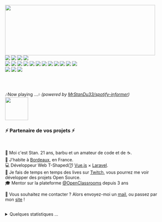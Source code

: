 <p>
  <img align="left" width="490" height="165" src="https://github-readme-stats.vercel.app/api?username=MrStanDu33&show_icons=true&hide_border=false&line_height=20&title_color=f69673&icon_color=1b93c9&show_owner=true"/>
  <p>
    <img src="http://views.whatilearened.today/views/github/MrStanDu33/views.svg"/>
    <a href="mailto:contact@daniels-roth-stan.fr?subject=[GitHub]%20🔥%20Prise%20de%20contact&body=Bonjour%20Stan%2C%0A%0AJe%20viens%20vers%20toi%20aujourd%27hui%20apr%C3%A8s%20avoir%20vu%20ton%20profil%20GitHub%20pour%20..."><img src="https://img.shields.io/badge/Ask%20me-anything-1abc9c.svg?style=flat-square"/></a>
    <a href="https://twitch.tv/mrstandu33"><img src="https://img.shields.io/twitch/status/MrStanDu33?style=flat-square&label=Status%20Twitch%20%3A"/></a>
    <img src="https://img.shields.io/discord/595235640044552223?style=flat-square&label=Discord%20Tech%20%3A"/><br/>
    <img src="https://img.shields.io/badge/-Vue.js-42B883?style=flat-square&logo=Vue.js&logoColor=white"/>
    <img src="https://img.shields.io/badge/-Laravel-F55247?style=flat-square&logo=Laravel&logoColor=white"/>
    <img src="https://img.shields.io/badge/-Visual%20Studio%20Code-23A9F2?style=flat-square&logo=Visual%20Studio%20Code&logoColor=white"/>
    <img src="https://img.shields.io/badge/-Github-181717?style=flat-square&logo=GitHub&logoColor=white"/>
    <img src="https://img.shields.io/badge/-Git-F44D27?style=flat-square&logo=Git&logoColor=white"/>
    <img src="https://img.shields.io/badge/-Apache-D22128?style=flat-square&logo=Apache&logoColor=white"/>
    <img src="https://img.shields.io/badge/-Trello-0079BF?style=flat-square&logo=Trello&logoColor=white"/>
    <img src="https://img.shields.io/badge/-Slack-E01563?style=flat-square&logo=Slack&logoColor=white"/>
    <img src="https://img.shields.io/badge/-WebPack-1C78C0?style=flat-square&logo=WebPack&logoColor=white"/>
    <img src="https://img.shields.io/badge/-ESLint-4B32C3?style=flat-square&logo=ESLint&logoColor=white"/>
    <img src="https://img.shields.io/badge/-Sketch-FA6400?style=flat-square&logo=Sketch&logoColor=white"/>
    <img src="https://img.shields.io/badge/-MySQL-F29111?style=flat-square&logo=MySQL&logoColor=white"/><br/>
    <img src="https://img.shields.io/badge/-Debian-A80030?style=flat-square&logo=Debian&logoColor=white"/>
    <img src="https://img.shields.io/badge/-Windows-0078D7?style=flat-square&logo=Windows&logoColor=white"/>
    <img src="https://img.shields.io/badge/-Apple-2A2B2F?style=flat-square&logo=Apple&logoColor=white"/>
  </p>
</p><br/><br/>
<p>
  🎶Now playing ...🎶 <em>(powered by <a href="https://github.com/MrStanDu33/spotify-informer">MrStanDu33/spotify-informer</a>)</em><br/>
  <a href="http://spotify-informer.daniels-roth-stan.fr/">
    <img height="75" src="http://spotify-informer.daniels-roth-stan.fr/api"/>
  </a>
</p>

<h3>⚡️ Partenaire de vos projets ⚡️</h3><br/>
<p>
  🧔 Moi c'est <bold>Stan</bold>. 21 ans, barbu et un amateur de code et de ☕.<br/>
  💼 J'habite à <a href="https://www.google.com/maps?q=bordeaux">Bordeaux</a>, en France.<br/>
  💻 Développeur Web <bold>T-Shaped</bold><em>(<a href="https://letslearnabout.net/blog/what-it-is-a-t-shaped-developer-and-why-you-should-be-one">?</a>)</em> <bold><a href="https://vuejs.org">Vue.js</a></bold> × <bold><a href="https://laravel.com">Laravel</a></bold>.<br/>
  🎥 Je fais de temps en temps des lives sur <a href="https://twitch.tv/mrstandu33">Twitch</a>, vous pourrez me voir développer des projets Open Source. <br/>
  🎓 Mentor sur la plateforme <a href="https://github.com/OpenClassrooms">@OpenClassrooms</a> depuis 3 ans
</p>
<p>
  🔗 Vous souhaitez me contacter ? Alors envoyez-moi un <a href="mailto:contact@daniels-roth-stan.fr?subject=[GitHub]%20🔥%20Prise%20de%20contact&body=Bonjour%20Stan%2C%0A%0AJe%20viens%20vers%20toi%20aujourd%27hui%20apr%C3%A8s%20avoir%20vu%20ton%20profil%20GitHub%20pour%20...">mail</a>, ou passez par mon <a href="https://daniels-roth-stan.fr">site</a> !
</p><br/>

<details>
  <summary>Quelques statistiques ...</summary><br/>

<!--START_SECTION:waka-->
**I'm an early 🐤**

```text
🌞 Morning    52 commits     █░░░░░░░░░░░░░░░░░░░░░░░░   7.09%
🌆 Daytime    371 commits    ████████████░░░░░░░░░░░░░   50.61%
🌃 Evening    282 commits    █████████░░░░░░░░░░░░░░░░   38.47%
🌙 Night      28 commits     █░░░░░░░░░░░░░░░░░░░░░░░░   3.82%

```
📅 **I'm Most Productive on Wednesdays**

```text
Monday       139 commits    ████░░░░░░░░░░░░░░░░░░░░░   18.96%
Tuesday      107 commits    ███░░░░░░░░░░░░░░░░░░░░░░   14.6%
Wednesday    156 commits    █████░░░░░░░░░░░░░░░░░░░░   21.28%
Thursday     120 commits    ████░░░░░░░░░░░░░░░░░░░░░   16.37%
Friday       76 commits     ██░░░░░░░░░░░░░░░░░░░░░░░   10.37%
Saturday     66 commits     ██░░░░░░░░░░░░░░░░░░░░░░░   9.0%
Sunday       69 commits     ██░░░░░░░░░░░░░░░░░░░░░░░   9.41%

```


📊 **This week I spent my time on**

```text
⌚︎ Timezone: Europe/Paris

💬 Languages:
PHP                      7 hrs 16 mins       ████████████░░░░░░░░░░░░░   49.3%
Vue.js                   3 hrs 31 mins       ██████░░░░░░░░░░░░░░░░░░░   23.82%
TypeScript               2 hrs 7 mins        ███░░░░░░░░░░░░░░░░░░░░░░   14.38%
Other                    38 mins             █░░░░░░░░░░░░░░░░░░░░░░░░   4.36%
JSON                     31 mins             █░░░░░░░░░░░░░░░░░░░░░░░░   3.52%

🔥 Editors:
VS Code                  14 hrs 16 mins      ████████████████████████░   96.71%
Zsh                      29 mins             ░░░░░░░░░░░░░░░░░░░░░░░░░   3.29%

💻 Operating Systems:
Linux                    14 hrs 15 mins      ████████████████████████░   96.56%
Windows                  30 mins             ░░░░░░░░░░░░░░░░░░░░░░░░░   3.44%

```


<!--END_SECTION:waka-->
</details>
